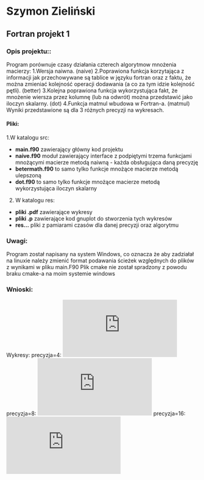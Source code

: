 # Szymon Zieliński
## Fortran projekt 1

### Opis projektu::
Program porównuje czasy działania czterech algorytmow mnożenia macierzy:
1.Wersja naiwna. (naive)
2.Poprawiona funkcja korzytająca z informacji jak przechowywane są tablice w języku fortran oraz z faktu, że można zmieniać kolejność operacji dodawania (a co za tym idzie kolejność pętli). (better) 
3.Kolejna poprawiona funkcja wykorzystująca fakt, że mnożenie wiersza przez kolumnę (lub na odwrót) można przedstawić jako iloczyn skalarny. (dot)
4.Funkcja matmul wbudowa w Fortran-a. (matmul)
Wyniki przedstawione są dla 3 różnych precyzji na wykresach.

#### Pliki:
1.W katalogu src:
* **main.f90** zawierający główny kod projektu
* **naive.f90** moduł zawierający interface z podpiętymi trzema funkcjami mnożącymi macierze metodą naiwną - każda obsługująca daną precyzję
* **betermath.f90** to samo tylko funkcje mnożące macierze metodą ulepszoną
* **dot.f90** to samo tylko funkcje mnożące macierze metodą wykorzystująca iloczyn skalarny
2. W katalogu res:
* **pliki .pdf** zawierające wykresy
* **pliki .p** zawierające kod gnuplot do stworzenia tych wykresów
* **res...** pliki z pamiarami czasów dla danej precyzji oraz algorytmu

### Uwagi:
Program został napisany na system Windows, co oznacza że aby zadziałał na linuxie należy zmienić format podawania ścieżek względnych do plików z wynikami w pliku main.F90
Plik cmake nie został spradzony z powodu braku cmake-a na moim systemie windows

### Wnioski:
Wykresy:
precyzja=4:
![4](https://github.com/Simon1PL/FortranProject1/blob/master/res/wykres4.pdf)
precyzja=8:
![8](https://github.com/Simon1PL/FortranProject1/blob/master/res/wykres8.pdf)
precyzja=16:
![16](https://github.com/Simon1PL/FortranProject1/blob/master/res/wykres16.pdf)